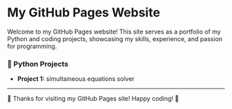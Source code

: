 # My GitHub Pages Website

Welcome to my GitHub Pages website! This site serves as a portfolio of my Python and coding projects, showcasing my skills, experience, and passion for programming.

### 🐍 Python Projects
- **Project 1:** simultaineous equations solver

---
🚀 Thanks for visiting my GitHub Pages site! Happy coding! 🎯

